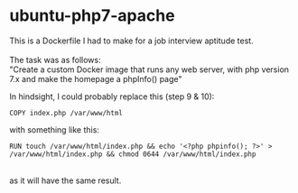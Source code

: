 # ubuntu-php7-apache
This is a Dockerfile I had to make for a job interview aptitude test.<br><br>
The task was as follows:<br>
"Create a custom Docker image that runs any web server, with php version 7.x and make
the homepage a phpInfo() page"

In hindsight, I could probably replace this (step 9 & 10):<br>
```
COPY index.php /var/www/html
```

with something like this:

```
RUN touch /var/www/html/index.php && echo '<?php phpinfo(); ?>' > /var/www/html/index.php && chmod 0644 /var/www/html/index.php
```
<br>
as it will have the same result.
